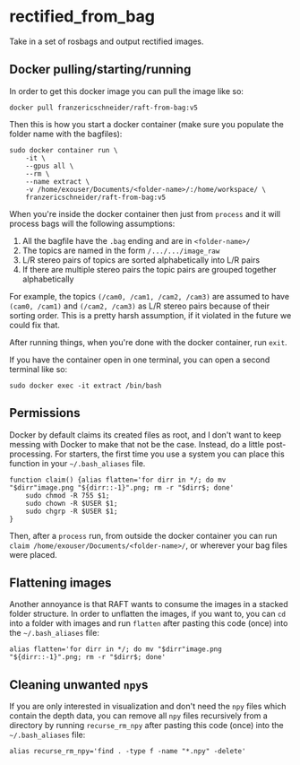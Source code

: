 # rectified_from_bag
Take in a set of rosbags and output rectified images.

## Docker pulling/starting/running

In order to get this docker image you can pull the image like so:
```
docker pull franzericschneider/raft-from-bag:v5
```

Then this is how you start a docker container (make sure you populate the folder name with the bagfiles):
```
sudo docker container run \
    -it \
    --gpus all \
    --rm \
    --name extract \
    -v /home/exouser/Documents/<folder-name>/:/home/workspace/ \
    franzericschneider/raft-from-bag:v5
```

When you're inside the docker container then just from `process` and it will process bags will the following assumptions:
1. All the bagfile have the `.bag` ending and are in `<folder-name>/`
2. The topics are named in the form `/.../.../image_raw`
3. L/R stereo pairs of topics are sorted alphabetically into L/R pairs
4. If there are multiple stereo pairs the topic pairs are grouped together alphabetically

For example, the topics `(/cam0, /cam1, /cam2, /cam3)` are assumed to have `(cam0, /cam1)` and `(/cam2, /cam3)` as L/R stereo pairs because of their sorting order. This is a pretty harsh assumption, if it violated in the future we could fix that.

After running things, when you're done with the docker container, run `exit`.

If you have the container open in one terminal, you can open a second terminal like so:
```
sudo docker exec -it extract /bin/bash
```

## Permissions

Docker by default claims its created files as root, and I don't want to keep messing with Docker to make that not be the case. Instead, do a little post-processing. For starters, the first time you use a system you can place this function in your `~/.bash_aliases` file.

```
function claim() {alias flatten='for dirr in */; do mv "$dirr"image.png "${dirr::-1}".png; rm -r "$dirr$; done'
    sudo chmod -R 755 $1;
    sudo chown -R $USER $1;
    sudo chgrp -R $USER $1;
}
```

Then, after a `process` run, from outside the docker container you can run `claim /home/exouser/Documents/<folder-name>/`, or wherever your bag files were placed.

## Flattening images

Another annoyance is that RAFT wants to consume the images in a stacked folder structure. In order to unflatten the images, if you want to, you can `cd` into a folder with images and run `flatten` after pasting this code (once) into the `~/.bash_aliases` file:

```
alias flatten='for dirr in */; do mv "$dirr"image.png "${dirr::-1}".png; rm -r "$dirr$; done'
```

## Cleaning unwanted `npy`s

If you are only interested in visualization and don't need the `npy` files which contain the depth data, you can remove all `npy` files recursively from a directory by running `recurse_rm_npy` after pasting this code (once) into the `~/.bash_aliases` file:

```
alias recurse_rm_npy='find . -type f -name "*.npy" -delete'
```
